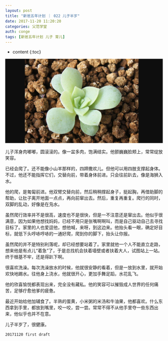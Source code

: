 ```yaml
---
layout: post
title: "新爸五年计划 ｜ 022 儿子半岁"
date: 2017-11-20 11:20:20
categories: 父范学堂
auth: conge
tags: [新爸五年计划 儿子 育儿]
---
```

* content
{:toc}

![多肉](/assets/images/父范学堂/118382-6129d7ac9285c9e0.png)

儿子浑身肉嘟嘟，圆滚滚的。像一盆多肉，饱满结实。他颤巍巍脸颊上，常常绽放笑容。

已经会爬了。还不能像小山羊那样的，四蹄撒欢儿。但他可以用四肢支撑起身体。不过，他还不能指挥它们，交替向前，带着身体前进。只会往前趴去，像是海狮入水。

他的爬，是匍匐前进。他双臂交替向前，然后稍稍撑起身子，挺起胸，再借助脚的帮助，让肚子离开地面一点点，再向前窜出去。然后，重复再重复。爬行的同时，双脚的乱动，好像是在凫水。





虽然爬行效率并不是很高，速度也不是很快，但是一不注意还是窜出去。他似乎很满意，因为如果他想找妈妈，已经不用只是张嘴啊啊叫，而是自己驱动自己去寻找目标了。家里的人也爱逗他，想他喊，来呀，到这边来。他抬头看一眼，确定好目标，就低下头哼哧哼哧的一通好爬，爬到你的脚下，抬头让你报。

虽然爬的并不是特别利落呢，却已经想要站着了。家里就他一个人不能直立走路，想来他是有点儿“着急”了，于是总找机会扶着墙壁或者扶着大人，试图站上一站。终于根基不牢，还是得趴下啊。

很喜欢洗澡。每次洗澡放水的时候，他就很安静的看着，但是一放到水里，就开始欢快地踢水。往他身上浇水，他就很开心，更加手舞足蹈，水花乱飞。

他的欣喜愉悦都表现出来，完全没有藏私。他的笑容可以摧毁成人世界的任何痛苦，足够疗愈他爹的疲惫。

最近开始给他加辅食了。半熟的蛋黄，小米粥的米汤和牛油果，他都喜欢。什么东西拿到手里，都放到嘴里，咬一咬，尝一尝。常常不得不从他手里夺一些东西出来，他似乎也并不在意。

儿子半岁了，很健康。


```
20171120 first draft
```
